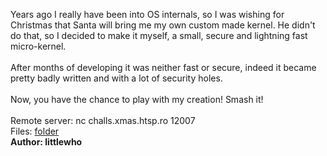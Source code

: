Years ago I really have been into OS internals, so I was wishing for Christmas that Santa will bring me my own custom made kernel. He didn't do that, so I decided to make it myself, a small, secure and lightning fast micro-kernel.<br><br>After months of developing it was neither fast or secure, indeed it became pretty badly written and with a lot of security holes.<br><br>Now, you have the chance to play with my creation! Smash it!<br><br>Remote server: nc challs.xmas.htsp.ro 12007<br>Files: <a href="https://drive.google.com/drive/folders/1G-m5HHzvlfUP0HbG2p5pQ4WSeLrz7mqH?usp=sharing">folder</a><br><b>Author: littlewho</b>
